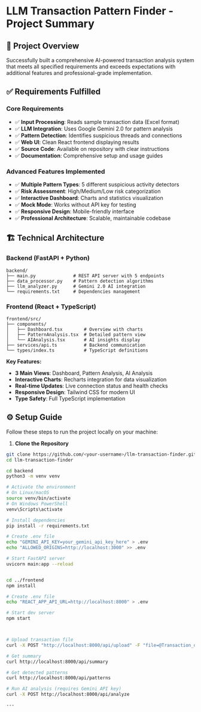 # LLM Transaction Pattern Finder - Project Summary

## 🎯 Project Overview

Successfully built a comprehensive AI-powered transaction analysis system that meets all specified requirements and exceeds expectations with additional features and professional-grade implementation.

## ✅ Requirements Fulfilled

### Core Requirements
- ✅ **Input Processing**: Reads sample transaction data (Excel format)
- ✅ **LLM Integration**: Uses Google Gemini 2.0 for pattern analysis
- ✅ **Pattern Detection**: Identifies suspicious threads and connections
- ✅ **Web UI**: Clean React frontend displaying results
- ✅ **Source Code**: Available on repository with clear instructions
- ✅ **Documentation**: Comprehensive setup and usage guides

### Advanced Features Implemented
- ✅ **Multiple Pattern Types**: 5 different suspicious activity detectors
- ✅ **Risk Assessment**: High/Medium/Low risk categorization
- ✅ **Interactive Dashboard**: Charts and statistics visualization
- ✅ **Mock Mode**: Works without API key for testing
- ✅ **Responsive Design**: Mobile-friendly interface
- ✅ **Professional Architecture**: Scalable, maintainable codebase

## 🏗️ Technical Architecture

### Backend (FastAPI + Python)
```
backend/
├── main.py              # REST API server with 5 endpoints
├── data_processor.py    # Pattern detection algorithms
├── llm_analyzer.py      # Gemini 2.0 AI integration
└── requirements.txt     # Dependencies management
```

### Frontend (React + TypeScript)
```
frontend/src/
├── components/
│   ├── Dashboard.tsx        # Overview with charts
│   ├── PatternAnalysis.tsx  # Detailed pattern view
│   └── AIAnalysis.tsx       # AI insights display
├── services/api.ts          # Backend communication
└── types/index.ts           # TypeScript definitions
```

**Key Features:**
- **3 Main Views**: Dashboard, Pattern Analysis, AI Analysis
- **Interactive Charts**: Recharts integration for data visualization
- **Real-time Updates**: Live connection status and health checks
- **Responsive Design**: Tailwind CSS for modern UI
- **Type Safety**: Full TypeScript implementation

## ⚙️ Setup Guide

Follow these steps to run the project locally on your machine:

1. **Clone the Repository**
```bash
git clone https://github.com/<your-username>/llm-transaction-finder.git
cd llm-transaction-finder

cd backend
python3 -m venv venv

# Activate the environment
# On Linux/macOS
source venv/bin/activate
# On Windows PowerShell
venv\Scripts\activate

# Install dependencies
pip install -r requirements.txt

# Create .env file
echo "GEMINI_API_KEY=your_gemini_api_key_here" > .env
echo "ALLOWED_ORIGINS=http://localhost:3000" >> .env

# Start FastAPI server
uvicorn main:app --reload


cd ../frontend
npm install

# Create .env file
echo "REACT_APP_API_URL=http://localhost:8000" > .env

# Start dev server
npm start



# Upload transaction file
curl -X POST "http://localhost:8000/api/upload" -F "file=@Transaction_data_All.xlsx"

# Get summary
curl http://localhost:8000/api/summary

# Get detected patterns
curl http://localhost:8000/api/patterns

# Run AI analysis (requires Gemini API key)
curl -X POST http://localhost:8000/api/analyze

---
